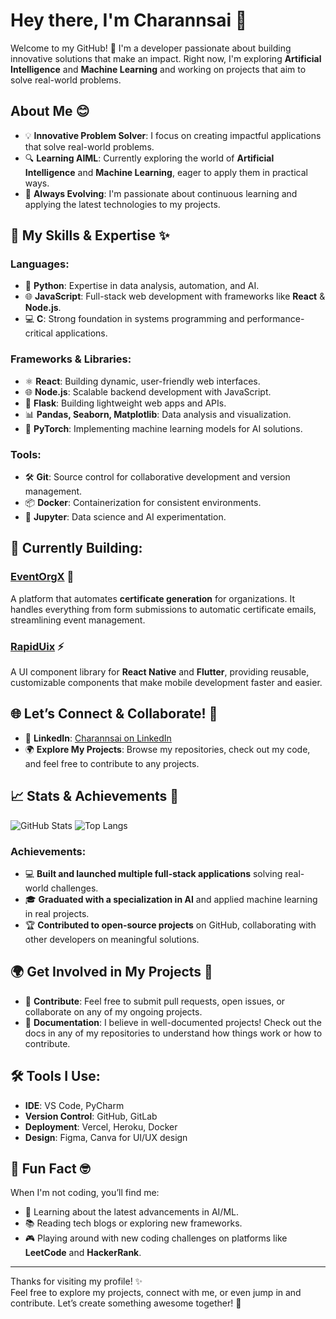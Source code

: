 # Hey there, I'm Charannsai 👋

Welcome to my GitHub! 🚀 I'm a developer passionate about building innovative solutions that make an impact. Right now, I'm exploring **Artificial Intelligence** and **Machine Learning** and working on projects that aim to solve real-world problems.

## About Me 😊
- 💡 **Innovative Problem Solver**: I focus on creating impactful applications that solve real-world problems.
- 🔍 **Learning AIML**: Currently exploring the world of **Artificial Intelligence** and **Machine Learning**, eager to apply them in practical ways.
- 🌱 **Always Evolving**: I'm passionate about continuous learning and applying the latest technologies to my projects.

## 🚀 My Skills & Expertise ✨

### **Languages:**
- 🐍 **Python**: Expertise in data analysis, automation, and AI.
- 🌐 **JavaScript**: Full-stack web development with frameworks like **React** & **Node.js**.
- 💻 **C**: Strong foundation in systems programming and performance-critical applications.

### **Frameworks & Libraries:**
- ⚛️ **React**: Building dynamic, user-friendly web interfaces.
- 🌐 **Node.js**: Scalable backend development with JavaScript.
- 🐍 **Flask**: Building lightweight web apps and APIs.
- 📊 **Pandas, Seaborn, Matplotlib**: Data analysis and visualization.
- 🤖 **PyTorch**: Implementing machine learning models for AI solutions.

### **Tools:**
- 🛠️ **Git**: Source control for collaborative development and version management.
- 📦 **Docker**: Containerization for consistent environments.
- 🔧 **Jupyter**: Data science and AI experimentation.

## 🚧 Currently Building:
### **[EventOrgX](#)** 🚀
A platform that automates **certificate generation** for organizations. It handles everything from form submissions to automatic certificate emails, streamlining event management.

### **[RapidUix](#)** ⚡
A UI component library for **React Native** and **Flutter**, providing reusable, customizable components that make mobile development faster and easier.

## 🌐 Let’s Connect & Collaborate! 🤝

- 💬 **LinkedIn**: [Charannsai on LinkedIn](https://www.linkedin.com/in/charan-sai-pathuri-177a9a282)
- 🌍 **Explore My Projects**: Browse my repositories, check out my code, and feel free to contribute to any projects.

## 📈 Stats & Achievements 🎯

![GitHub Stats](https://github-readme-stats.vercel.app/api?username=charannsai&show_icons=true&count_private=true&hide=prs&theme=dark)
![Top Langs](https://github-readme-stats.vercel.app/api/top-langs/?username=charannsai&langs_count=8&theme=dark)

### Achievements:
- 💻 **Built and launched multiple full-stack applications** solving real-world challenges.
- 🎓 **Graduated with a specialization in AI** and applied machine learning in real projects.
- 🏆 **Contributed to open-source projects** on GitHub, collaborating with other developers on meaningful solutions.

## 🌍 Get Involved in My Projects 🤝

- 🚀 **Contribute**: Feel free to submit pull requests, open issues, or collaborate on any of my ongoing projects.
- 📝 **Documentation**: I believe in well-documented projects! Check out the docs in any of my repositories to understand how things work or how to contribute.

## 🛠️ Tools I Use:
- **IDE**: VS Code, PyCharm
- **Version Control**: GitHub, GitLab
- **Deployment**: Vercel, Heroku, Docker
- **Design**: Figma, Canva for UI/UX design

## 🎉 Fun Fact 🤓
When I'm not coding, you’ll find me:
- 🌱 Learning about the latest advancements in AI/ML.
- 📚 Reading tech blogs or exploring new frameworks.
- 🎮 Playing around with new coding challenges on platforms like **LeetCode** and **HackerRank**.

---

Thanks for visiting my profile! ✨  
Feel free to explore my projects, connect with me, or even jump in and contribute. Let’s create something awesome together! 🚀
